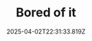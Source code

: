 ---
layout: bookmark
title: Bored of it
tags:
  - Bookmarks
  - AI
date: 2025-04-02T22:31:33.819Z
created: 2025-04-02T22:31:33.819Z
modified: 2025-04-02T22:31:53.881Z
link: https://paulrobertlloyd.com/2025/087/a1/bored/
id: 1006013305
excerpt: Please, make it stop.
image: https://paulrobertlloyd.com/assets/icons/icon-192-any.png
---
